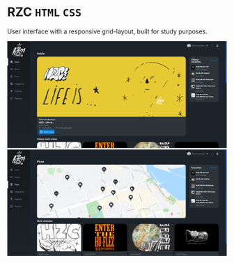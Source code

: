 # RZC `HTML` `CSS` 

<p >User interface with a responsive grid-layout, built for study purposes.</p>
  
<img alt="" src="./assets/img/Home.PNG" />
<img alt="" src="./assets/img/Picos.PNG" />
